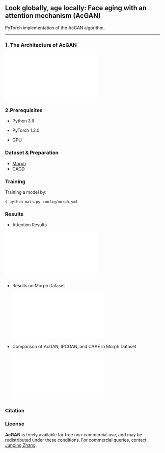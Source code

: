 ## Look globally, age locally: Face aging with an attention mechanism (AcGAN)

PyTorch implementation of the AcGAN algorithm. 

----

### 1. The Architecture of AcGAN

![Architecture of AcGAN](./images/face_aging_network.pdf)

### 2.Prerequisites

* Python 3.6

* PyTorch 1.3.0
* GPU

### Dataset & Preparation

* [Morph](https://ebill.uncw.edu/C20231_ustores/web/classic/product_detail.jsp?PRODUCTID=8)
* [CACD](http://bcsiriuschen.github.io/CARC/_)

### Training

Training a model by:

```
$ python main.py config/morph.yml
```

### Results

* Attention Results

![attention_results](./images/attention_result.pdf)

* Results on Morph Dataset

  ![](./images/aging_morph_result.pdf)

* Comparison of AcGAN, IPCGAN, and CAAE in Morph Dataset

  ![](./images/comparison_in_vis.pdf)

  

### Citation



### License

**AcGAN** is freely available for free non-commercial use, and may be redistributed under these conditions. For commercial queries, contact [Junping Zhang](http://www.pami.fudan.edu.cn/~jpzhang/).